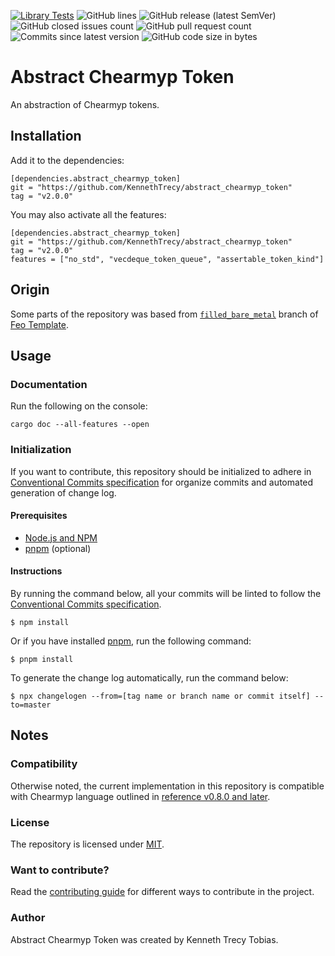 [![Library Tests](https://img.shields.io/github/actions/workflow/status/KennethTrecy/abstract_chearmyp_token/library.yml?style=for-the-badge)](https://github.com/KennethTrecy/abstract_chearmyp_token/actions/workflows/library.yml)
![GitHub lines](https://img.shields.io/github/license/KennethTrecy/abstract_chearmyp_token?style=for-the-badge)
![GitHub release (latest SemVer)](https://img.shields.io/github/v/release/KennethTrecy/abstract_chearmyp_token?style=for-the-badge&display_name=tag&sort=semver)
![GitHub closed issues count](https://img.shields.io/github/issues-closed/KennethTrecy/abstract_chearmyp_token?style=for-the-badge)
![GitHub pull request count](https://img.shields.io/github/issues-pr-closed/KennethTrecy/abstract_chearmyp_token?style=for-the-badge)
![Commits since latest version](https://img.shields.io/github/commits-since/KennethTrecy/abstract_chearmyp_token/latest?style=for-the-badge)
![GitHub code size in bytes](https://img.shields.io/github/repo-size/KennethTrecy/abstract_chearmyp_token?style=for-the-badge)

# Abstract Chearmyp Token
An abstraction of Chearmyp tokens.

## Installation
Add it to the dependencies:
```
[dependencies.abstract_chearmyp_token]
git = "https://github.com/KennethTrecy/abstract_chearmyp_token"
tag = "v2.0.0"
```

You may also activate all the features:
```
[dependencies.abstract_chearmyp_token]
git = "https://github.com/KennethTrecy/abstract_chearmyp_token"
tag = "v2.0.0"
features = ["no_std", "vecdeque_token_queue", "assertable_token_kind"]
```

## Origin
Some parts of the repository was based from [`filled_bare_metal`] branch of [Feo Template].

## Usage

### Documentation
Run the following on the console:
```
cargo doc --all-features --open
```

### Initialization
If you want to contribute, this repository should be initialized to adhere in [Conventional Commits specification] for organize
commits and automated generation of change log.

#### Prerequisites
- [Node.js and NPM]
- [pnpm] (optional)

#### Instructions
By running the command below, all your commits will be linted to follow the [Conventional Commits
specification].
```
$ npm install
```

Or if you have installed [pnpm], run the following command:
```
$ pnpm install
```

To generate the change log automatically, run the command below:
```
$ npx changelogen --from=[tag name or branch name or commit itself] --to=master
```

## Notes

### Compatibility
Otherwise noted, the current implementation in this repository is compatible with Chearmyp language
outlined in [reference v0.8.0 and later].

### License
The repository is licensed under [MIT].

### Want to contribute?
Read the [contributing guide] for different ways to contribute in the project.

### Author
Abstract Chearmyp Token was created by Kenneth Trecy Tobias.

[`filled_bare_metal`]: https://github.com/KennethTrecy/feo_template/tree/filled_bare_metal
[Feo Template]: https://github.com/KennethTrecy/feo_template
[MIT]: https://github.com/KennethTrecy/abstract_chearmyp_token/blob/master/LICENSE
[Node.js and NPM]: https://nodejs.org/en/
[pnpm]: https://pnpm.io/installation
[Conventional Commits specification]: https://www.conventionalcommits.org/en/v1.0.0/
[contributing guide]: ./CONTRIBUTING.md
[reference v0.8.0 and later]: https://github.com/KennethTrecy/chearmyp_reference/tree/v0.8.1
